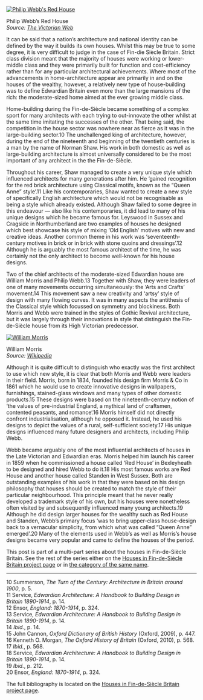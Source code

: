 [![Philip Webb's Red House](6.jpg)](https://www.historyrhymes.info/2016/02/09/houses-in-fin-de-siecle-britain-house-architecture-in-fin-de-siecle-britain/attachment/6/)

Philip Webb’s Red House  
*Source: [The Victorian Web](http://www.victorianweb.org/art/architecture/webb/6.html)*

It can be said that a nation’s architecture and national identity can be defined by the way it builds its own houses. Whilst this may be true to some degree, it is very difficult to judge in the case of Fin-die Siècle Britain. Strict class division meant that the majority of houses were working or lower-middle class and they were primarily built for function and cost-efficiency rather than for any particular architectural achievements. Where most of the advancements in home-architecture appear are primarily in and on the houses of the wealthy, however, a relatively new type of house-building was to define Edwardian Britain even more than the large mansions of the rich: the moderate-sized home aimed at the ever growing middle class.

Home-building during the Fin-de-Siècle became something of a complex sport for many architects with each trying to out-innovate the other whilst at the same time imitating the successes of the other. That being said, the competition in the house sector was nowhere near as fierce as it was in the large-building sector.10 The unchallenged king of architecture, however, during the end of the nineteenth and beginning of the twentieth centuries is a man by the name of Norman Shaw. His work in both domestic as well as large-building architecture is almost universally considered to be the most important of any architect in the the Fin-de-Siècle.

Throughout his career, Shaw managed to create a very unique style which influenced architects for many generations after him. He ‘gained recognition for the red brick architecture using Classical motifs, known as the “Queen Anne” style’.11 Like his contemporaries, Shaw wanted to create a new style of specifically English architecture which would not be recognisable as being a style which already existed. Although Shaw failed to some degree in this endeavour — also like his contemporaries, it did lead to many of his unique designs which he became famous for. Leyswood in Sussex and Cragside in Northumberland are two examples of houses he designed which best showcase his style of mixing ‘Old English’ motives with new and creative ideas. Another common theme in his work was ‘seventeenth-century motives in brick or in brick with stone quoins and dressings’.12 Although he is arguably the most famous architect of the time, he was certainly not the only architect to become well-known for his house designs.

Two of the chief architects of the moderate-sized Edwardian house are William Morris and Philip Webb.13 Together with Shaw, they were leaders of one of many movements occurring simultaneously: the ‘Arts and Crafts’ movement.14 This movement saw a new creativity and ‘artsy’ style of design with many flowing curves. It was in many aspects the antithesis of the Classical style which focussed on symmetry and blockiness. Both Morris and Webb were trained in the styles of Gothic Revival architecture, but it was largely through their innovations in style that distinguish the Fin-de-Siècle house from its High Victorian predecessor.

[![William Morris](William_Morris_age_53.jpg)](https://www.historyrhymes.info/2016/02/09/houses-in-fin-de-siecle-britain-house-architecture-in-fin-de-siecle-britain/william_morris_age_53/)

William Morris  
*Source: [Wikipedia](https://en.wikipedia.org/wiki/File:William_Morris_age_53.jpg)*

Although it is quite difficult to distinguish who exactly was the first architect to use which new style, it is clear that both Morris and Webb were leaders in their field. Morris, born in 1834, founded his design firm Morris & Co in 1861 which he would use to create innovative designs in wallpapers, furnishings, stained-glass windows and many types of other domestic products.15 These designs were based on the nineteenth-century notion of ‘the values of pre-industrial England, a mythical land of craftsmen, contented peasants, and romance‘.16 Morris himself did not directly confront industrialisation, although he opposed it. Instead, he used his designs to depict the values of a rural, self-sufficient society.17 His unique designs influenced many future designers and architects, including Philip Webb.

Webb became arguably one of the most influential architects of houses in the Late Victorian and Edwardian eras. Morris helped him launch his career in 1859 when he commissioned a house called ‘Red House’ in Bexleyheath to be designed and hired Webb to do it.18 His most famous works are Red House and another house called Standen in West Sussex. Both are outstanding examples of his work in that they were based on his design philosophy that houses should be created to match the style of their particular neighbourhood. This principle meant that he never really developed a trademark style of his own, but his houses were nonetheless often visited by and subsequently influenced many young architects.19 Although he did design larger houses for the wealthy such as Red House and Standen, Webb’s primary focus ‘was to bring upper-class house-design back to a vernacular simplicity, from which what was called “Queen Anne” emerged’.20 Many of the elements used in Webb’s as well as Morris’s house designs became very popular and came to define the houses of the period.

This post is part of a multi-part series about the houses in Fin-de-Siècle Britain. See the rest of the series either on the [Houses in Fin-de-Siècle Britain project page](https://www.historyrhymes.info/featured/houses-in-fin-de-siecle-britain/) or in [the category of the same name](https://www.historyrhymes.info/category/multi-part-series/houses-in-fin-de-siecle-britain/).

* * *

10 Summerson, *The Turn of the Century: Architecture in Britain around 1900*, p. 5.  
11 Service, *Edwardian Architecture: A Handbook to Building Design in Britain 1890-1914*, p. 14.  
12 Ensor, *England: 1870-1914*, p. 324.  
13 Service, *Edwardian Architecture: A Handbook to Building Design in Britain 1890-1914*, p. 14.  
14 *Ibid.*, p. 14.  
15 John Cannon, *Oxford Dictionary of British History* (Oxford, 2009), p. 447.  
16 Kenneth O. Morgan, *The Oxford History of Britain* (Oxford, 2010), p. 568.  
17 *Ibid.*, p. 568.  
18 Service, *Edwardian Architecture: A Handbook to Building Design in Britain 1890-1914*, p. 14.  
19 *Ibid.*, p. 212.  
20 Ensor, *England: 1870-1914*, p. 324.

The full bibliography is located on the [Houses in Fin-de-Siècle Britain project page](https://www.historyrhymes.info/featured/houses-in-fin-de-siecle-britain/).